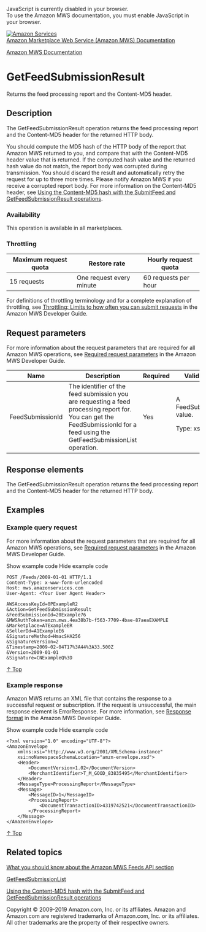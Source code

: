 <div id="MWSDX_noscript">

JavaScript is currently disabled in your browser.  
To use the Amazon MWS documentation, you must enable JavaScript in your
browser.

</div>

<div id="MWSDX_divtop">

[![Amazon
Services](https://images-na.ssl-images-amazon.com/images/G/08/mwsportal/fr_FR/amazonservices.gif
"Amazon Services")](http://services.amazon.fr)  
<span id="MWSDX_titlebar">[Amazon Marketplace Web Service (Amazon MWS)
Documentation](https://developer.amazonservices.fr/gp/mws/docs.html)</span>

</div>

<div id="MWSDX_divbottom">

<div id="MWSDX_divleft">

<div id="MWSDX_toc">

</div>

</div>

<div id="MWSDX_divright">

<div id="MWSDX_content">

<span id="MWSDX_breadcrumbs">[Amazon MWS
Documentation](https://developer.amazonservices.fr/gp/mws/docs.html)</span>

<div id="Feeds_GetFeedSubmissionResult" class="nested0">

# GetFeedSubmissionResult

<div class="body">

<span class="ph">Returns the feed processing report and the Content-MD5
header.</span>

</div>

<div id="Description" class="topic concept nested1">

## Description

<div class="body conbody">

The
<span id="Description__GetFeedSubmissionResult" class="keyword apiname">GetFeedSubmissionResult</span>
operation returns the feed processing report and the Content-MD5 header
for the returned HTTP body.

You should compute the MD5 hash of the HTTP body of the report that
<span class="ph">Amazon MWS</span> returned to you, and compare that
with the Content-MD5 header value that is returned. If the computed hash
value and the returned hash value do not match, the report body was
corrupted during transmission. You should discard the result and
automatically retry the request for up to three more times. Please
notify <span class="ph">Amazon MWS</span> if you receive a corrupted
report body. For more information on the Content-MD5 header, see [Using
the Content-MD5 hash with the SubmitFeed and GetFeedSubmissionResult
operations](Feeds_MD5.md).

<div class="section">

### Availability

This operation is available in all marketplaces.

</div>

<div class="section">

### Throttling

<div class="p">

<div class="tablenoborder">

| Maximum request quota | Restore rate             | Hourly request quota |
| --------------------- | ------------------------ | -------------------- |
| 15 requests           | One request every minute | 60 requests per hour |

</div>

<span class="ph">For definitions of throttling terminology and for a
complete explanation of throttling, see [Throttling: Limits to how often
you can submit requests](../dev_guide/DG_Throttling.md) in the
<span class="ph">Amazon MWS Developer Guide</span>.</span>

</div>

</div>

</div>

</div>

<div id="RequestParameters" class="topic reference nested1">

## Request parameters

<div class="body refbody">

<div class="section">

<span class="ph">For more information about the request parameters that
are required for all <span class="ph">Amazon MWS</span> operations, see
[Required request
parameters](../dev_guide/DG_RequiredRequestParameters.md) in the
<span class="ph">Amazon MWS Developer Guide</span>.</span>

</div>

<div class="tablenoborder">

<table>
<colgroup>
<col style="width: 25%" />
<col style="width: 25%" />
<col style="width: 25%" />
<col style="width: 25%" />
</colgroup>
<thead>
<tr class="header">
<th>Name</th>
<th>Description</th>
<th>Required</th>
<th>Valid values</th>
</tr>
</thead>
<tbody>
<tr class="odd">
<td><span class="keyword parmname">FeedSubmissionId</span></td>
<td>The identifier of the feed submission you are requesting a feed processing report for. You can get the <span class="keyword parmname">FeedSubmissionId</span> for a feed using the <span class="keyword apiname">GetFeedSubmissionList</span> operation.</td>
<td>Yes</td>
<td>A <span class="keyword parmname">FeedSubmissionId</span> value.
<p><span class="ph">Type: xs:string</span></p></td>
</tr>
</tbody>
</table>

</div>

</div>

</div>

<div id="ResponseElements" class="topic reference nested1">

## Response elements

<div class="body refbody">

<div class="section">

The <span class="keyword apiname">GetFeedSubmissionResult</span>
operation returns the feed processing report and the Content-MD5 header
for the returned HTTP body.

</div>

</div>

</div>

<div id="Examples" class="topic reference nested1">

## Examples

<div class="body refbody">

<div class="section">

### Example query request

<span class="ph">For more information about the request parameters that
are required for all <span class="ph">Amazon MWS</span> operations, see
[Required request
parameters](../dev_guide/DG_RequiredRequestParameters.md) in the
<span class="ph">Amazon MWS Developer Guide</span>.</span>

<span class="ph expander"> <span class="keyword parmname xshow">Show
example code</span> <span class="keyword parmname xhide">Hide example
code</span> </span>

<div class="sectiondiv content">

``` pre codeblock
POST /Feeds/2009-01-01 HTTP/1.1
Content-Type: x-www-form-urlencoded
Host: mws.amazonservices.com
User-Agent: <Your User Agent Header>

AWSAccessKeyId=0PExampleR2
&Action=GetFeedSubmissionResult
&FeedSubmissionId=20Example76
&MWSAuthToken=amzn.mws.4ea38b7b-f563-7709-4bae-87aeaEXAMPLE
&Marketplace=ATExampleER
&SellerId=A1ExampleE6
&SignatureMethod=HmacSHA256
&SignatureVersion=2
&Timestamp=2009-02-04T17%3A44%3A33.500Z
&Version=2009-01-01
&Signature=CNExampleQ%3D
```

[↑ Top](#Examples)

</div>

</div>

<div class="section">

### Example response

<span class="ph">Amazon MWS returns an XML file that contains the
response to a successful request or subscription. If the request is
unsuccessful, the main response element is
<span class="keyword apiname">ErrorResponse</span>. For more
information, see [Response format](../dev_guide/DG_ResponseFormat.md)
in the <span class="ph">Amazon MWS Developer Guide</span>.</span>

<span class="ph expander"> <span class="keyword parmname xshow">Show
example code</span> <span class="keyword parmname xhide">Hide example
code</span> </span>

<div class="sectiondiv content">

``` pre codeblock
<?xml version="1.0" encoding="UTF-8"?>
<AmazonEnvelope
    xmlns:xsi="http://www.w3.org/2001/XMLSchema-instance"
    xsi:noNamespaceSchemaLocation="amzn-envelope.xsd">
    <Header>
        <DocumentVersion>1.02</DocumentVersion>
        <MerchantIdentifier>T_M_GOOD_83835495</MerchantIdentifier>
    </Header>
    <MessageType>ProcessingReport</MessageType>
    <Message>
        <MessageID>1</MessageID>
        <ProcessingReport>
            <DocumentTransactionID>4319742521</DocumentTransactionID>
        </ProcessingReport>
    </Message>
</AmazonEnvelope>
```

[↑ Top](#Examples)

</div>

</div>

</div>

</div>

<div id="RelatedActions" class="topic nested1">

## Related topics

<div class="body">

[What you should know about the Amazon MWS Feeds API
section](../feeds/Feeds_Overview.md)

[GetFeedSubmissionList](Feeds_GetFeedSubmissionList.md "Returns a list of all feed submissions submitted in the previous 90 days.")

[Using the Content-MD5 hash with the SubmitFeed and
GetFeedSubmissionResult operations](Feeds_MD5.md)

</div>

</div>

</div>

<div id="MWSDX_footer">

Copyright © 2009-2019 Amazon.com, Inc. or its affiliates. Amazon and
Amazon.com are registered trademarks of Amazon.com, Inc. or its
affiliates. All other trademarks are the property of their respective
owners.

</div>

</div>

</div>

<div style="clear: both;">

</div>

</div>
